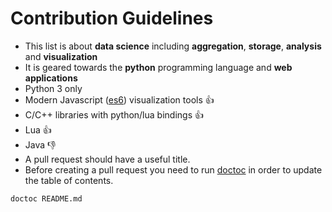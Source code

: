 # Contribution Guidelines

* This list is about **data science** including **aggregation**, **storage**, **analysis** and **visualization**
* It is geared towards the **python** programming language and **web applications**
* Python 3 only
* Modern Javascript ([es6](https://github.com/lukehoban/es6features)) visualization tools :thumbsup:
* C/C++ libraries with python/lua bindings :thumbsup:
* Lua :thumbsup:
* Java :thumbsdown:
* A pull request should have a useful title.
* Before creating a pull request you need to run [doctoc](https://github.com/thlorenz/doctoc) in order to update the table of contents.
```
doctoc README.md
```

